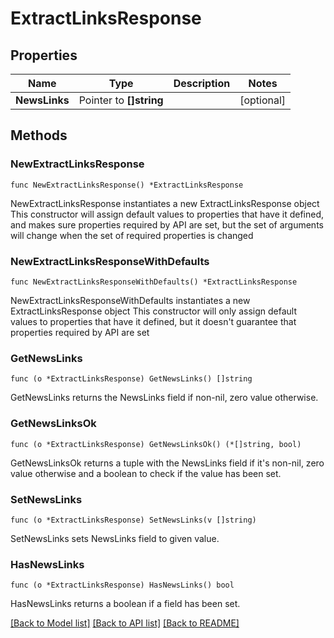 # ExtractLinksResponse

## Properties

Name | Type | Description | Notes
------------ | ------------- | ------------- | -------------
**NewsLinks** | Pointer to **[]string** |  | [optional] 

## Methods

### NewExtractLinksResponse

`func NewExtractLinksResponse() *ExtractLinksResponse`

NewExtractLinksResponse instantiates a new ExtractLinksResponse object
This constructor will assign default values to properties that have it defined,
and makes sure properties required by API are set, but the set of arguments
will change when the set of required properties is changed

### NewExtractLinksResponseWithDefaults

`func NewExtractLinksResponseWithDefaults() *ExtractLinksResponse`

NewExtractLinksResponseWithDefaults instantiates a new ExtractLinksResponse object
This constructor will only assign default values to properties that have it defined,
but it doesn't guarantee that properties required by API are set

### GetNewsLinks

`func (o *ExtractLinksResponse) GetNewsLinks() []string`

GetNewsLinks returns the NewsLinks field if non-nil, zero value otherwise.

### GetNewsLinksOk

`func (o *ExtractLinksResponse) GetNewsLinksOk() (*[]string, bool)`

GetNewsLinksOk returns a tuple with the NewsLinks field if it's non-nil, zero value otherwise
and a boolean to check if the value has been set.

### SetNewsLinks

`func (o *ExtractLinksResponse) SetNewsLinks(v []string)`

SetNewsLinks sets NewsLinks field to given value.

### HasNewsLinks

`func (o *ExtractLinksResponse) HasNewsLinks() bool`

HasNewsLinks returns a boolean if a field has been set.


[[Back to Model list]](../README.md#documentation-for-models) [[Back to API list]](../README.md#documentation-for-api-endpoints) [[Back to README]](../README.md)


